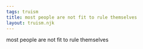 ```yaml
---
tags: truism
title: most people are not fit to rule themselves
layout: truism.njk
---
```


most people are not fit to rule themselves